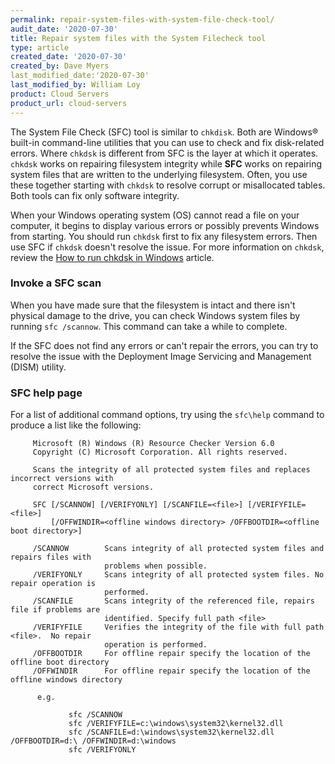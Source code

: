 ```yaml
---
permalink: repair-system-files-with-system-file-check-tool/
audit_date: '2020-07-30'
title: Repair system files with the System Filecheck tool
type: article
created_date: '2020-07-30'
created_by: Dave Myers
last_modified_date:'2020-07-30'
last_modified_by: William Loy
product: Cloud Servers
product_url: cloud-servers
--- 
```


The System File Check (SFC) tool is similar to `chkdisk`. Both are Windows&reg; built-in command-line utilities that
you can use to check and fix disk-related errors. Where `chkdsk` is different from SFC is the layer at which it
operates. `chkdsk` works on repairing filesystem integrity while **SFC** works on repairing system files that are
written to the underlying filesystem. Often, you use these together starting with `chkdsk` to resolve corrupt or
misallocated tables. Both tools can fix only software integrity. 

When your Windows operating system (OS) cannot read a file on your computer, it begins to display various errors
or possibly prevents Windows from starting. You should run `chkdsk` first to fix any filesystem errors. Then use SFC
if `chkdsk` doesn't resolve the issue. For more information on `chkdsk`, review the 
[How to run chkdsk in Windows](https://support.rackspace.com/how-to/how-to-run-chkdsk-in-windows/) article.

### Invoke a SFC scan

When you have made sure that the filesystem is intact and there isn't physical damage to the drive, you can check
Windows system files by running `sfc /scannow`. This command can take a while to complete. 

If the SFC does not find any errors or can't repair the errors, you can try to resolve the issue with the Deployment
Image Servicing and Management (DISM) utility.

### SFC help page

For a list of additional command options, try using the `sfc\help` command to produce a list like the following:

         Microsoft (R) Windows (R) Resource Checker Version 6.0
         Copyright (C) Microsoft Corporation. All rights reserved.

         Scans the integrity of all protected system files and replaces incorrect versions with
         correct Microsoft versions.

         SFC [/SCANNOW] [/VERIFYONLY] [/SCANFILE=<file>] [/VERIFYFILE=<file>]
             [/OFFWINDIR=<offline windows directory> /OFFBOOTDIR=<offline boot directory>]

         /SCANNOW        Scans integrity of all protected system files and repairs files with
                         problems when possible.
         /VERIFYONLY     Scans integrity of all protected system files. No repair operation is
                         performed.
         /SCANFILE       Scans integrity of the referenced file, repairs file if problems are
                         identified. Specify full path <file>
         /VERIFYFILE     Verifies the integrity of the file with full path <file>.  No repair
                         operation is performed.
         /OFFBOOTDIR     For offline repair specify the location of the offline boot directory
         /OFFWINDIR      For offline repair specify the location of the offline windows directory

          e.g.

                 sfc /SCANNOW
                 sfc /VERIFYFILE=c:\windows\system32\kernel32.dll
                 sfc /SCANFILE=d:\windows\system32\kernel32.dll /OFFBOOTDIR=d:\ /OFFWINDIR=d:\windows
                 sfc /VERIFYONLY
